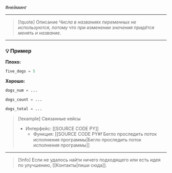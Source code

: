 #нейминг 
***

>[!quote] Описание
_Числа в названиях переменных не используются, потому что при изменении значения придётся менять и название._

***
### 💡 Пример


**Плохо:**
```python
five_dogs = 5
```

**Хорошо:**
```python
dogs_num = ...
```

```python
dogs_count = ...
```

```python
dogs_total = ...
```

> [!example] Связанные кейсы
>- Интерфейс: [[SOURCE CODE PY]]
>	- Функция: [[SOURCE CODE PY#𝑓 Бегло проследить поток исполнения программы|Бегло проследить поток исполнения программы]]

***

> [!info]
> Если не удалось найти ничего подходящего или есть идея по улучшению, [[Контакты|пиши сюда]].
